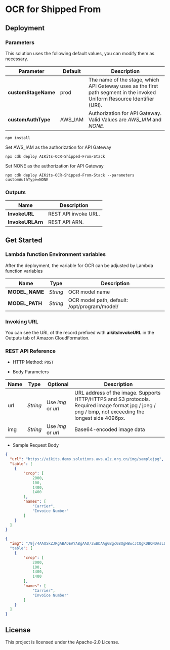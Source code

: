 # OCR for Shipped From

## Deployment

### Parameters

This solution uses the following default values, you can modify them as necessary.

|  Parameter   |  Default |  Description |
|  ----------  | ---------| -----------  |
| **customStageName**  | prod | The name of the stage, which API Gateway uses as the first path segment in the invoked Uniform Resource Identifier (URI).|
| **customAuthType**    | AWS_IAM    | Authorization for API Gateway. Valid Values are *AWS_IAM* and *NONE*. |

```
npm install
```

Set AWS_IAM as the authorization for API Gateway
```
npx cdk deploy AIKits-OCR-Shipped-From-Stack
```

Set NONE as the authorization for API Gateway
```
npx cdk deploy AIKits-OCR-Shipped-From-Stack --parameters customAuthType=NONE
```

### Outputs

|  Name   |  Description |
|  -------|  ----------- |
| **InvokeURL**  | REST API invoke URL. |
| **InvokeURLArn** | REST API ARN. |

## Get Started

###  Lambda function Environment variables
After the deployment, the variable for OCR can be adjusted by Lambda function variables

| **Name**  | **Type**  |  **Description**  |
|----------|-----------|------------|
|**MODEL_NAME**    |*String*   |OCR model name |
|**MODEL_PATH**    |*String*   |OCR model path, default: /opt/program/model/ |

### Invoking URL

You can see the URL of the record prefixed with **aikitsInvokeURL** in the Outputs tab of Amazon CloudFormation.

### REST API Reference

- HTTP Method: `POST`

- Body Parameters

| **Name**  | **Type**  | **Optional** |  **Description**  |
|----------|-----------|------------|------------|
|url&nbsp;&nbsp;&nbsp;&nbsp;       |*String*     |Use *img* or *url* | URL address of the image. Supports HTTP/HTTPS and S3 protocols. Required image format jpg / jpeg / png / bmp, not exceeding the longest side 4096px.|
|img       |*String*     |Use *img* or *url*|Base64-encoded image data|


- Sample Request Body 

``` json
{
  "url": "https://aikits.demo.solutions.aws.a2z.org.cn/img/samplejpg",
  "table": [
    {
        "crop": [
            2000,
            100,
            1400,
            1400
        ],
        "names": [
            "Carrier",
            "Invoice Number"
        ]
    }
  ]
}
```

``` json
{
  "img": "/9j/4AAQSkZJRgABAQEAYABgAAD/2wBDAAgGBgcGBQgHBwcJCQgKDBQNDAsLDBkSEw8UHRofHh0aHBwgJC4nICIsIxwcKDcpLDAxNDQ0Hyc5PTgyPC4zNDL/……"
  "table": [
    {
        "crop": [
            2000,
            100,
            1400,
            1400
        ],
        "names": [
            "Carrier",
            "Invoice Number"
        ]
    }
  ]
}
```

## License

This project is licensed under the Apache-2.0 License.